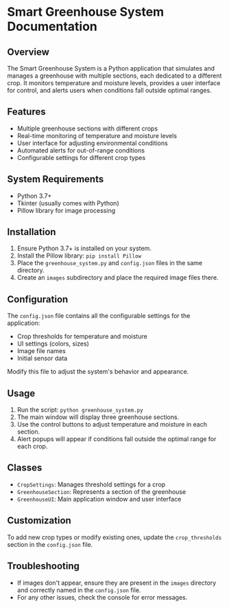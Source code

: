 # Smart Greenhouse System Documentation

## Overview
The Smart Greenhouse System is a Python application that simulates and manages a greenhouse with multiple sections, each dedicated to a different crop. It monitors temperature and moisture levels, provides a user interface for control, and alerts users when conditions fall outside optimal ranges.

## Features
- Multiple greenhouse sections with different crops
- Real-time monitoring of temperature and moisture levels
- User interface for adjusting environmental conditions
- Automated alerts for out-of-range conditions
- Configurable settings for different crop types

## System Requirements
- Python 3.7+
- Tkinter (usually comes with Python)
- Pillow library for image processing

## Installation
1. Ensure Python 3.7+ is installed on your system.
2. Install the Pillow library: `pip install Pillow`
3. Place the `greenhouse_system.py` and `config.json` files in the same directory.
4. Create an `images` subdirectory and place the required image files there.

## Configuration
The `config.json` file contains all the configurable settings for the application:
- Crop thresholds for temperature and moisture
- UI settings (colors, sizes)
- Image file names
- Initial sensor data

Modify this file to adjust the system's behavior and appearance.

## Usage
1. Run the script: `python greenhouse_system.py`
2. The main window will display three greenhouse sections.
3. Use the control buttons to adjust temperature and moisture in each section.
4. Alert popups will appear if conditions fall outside the optimal range for each crop.

## Classes
- `CropSettings`: Manages threshold settings for a crop
- `GreenhouseSection`: Represents a section of the greenhouse
- `GreenhouseUI`: Main application window and user interface

## Customization
To add new crop types or modify existing ones, update the `crop_thresholds` section in the `config.json` file.

## Troubleshooting
- If images don't appear, ensure they are present in the `images` directory and correctly named in the `config.json` file.
- For any other issues, check the console for error messages.
